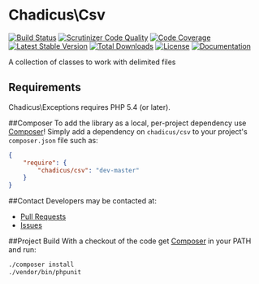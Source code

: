 # Chadicus\Csv
[![Build Status](http://img.shields.io/travis/chadicus/csv-php.svg?style=flat)](https://travis-ci.org/chadicus/csv-php)
[![Scrutinizer Code Quality](http://img.shields.io/scrutinizer/g/chadicus/csv-php.svg?style=flat)](https://scrutinizer-ci.com/g/chadicus/csv-php/)
[![Code Coverage](http://img.shields.io/coveralls/chadicus/csv-php.svg?style=flat)](https://coveralls.io/r/chadicus/csv-php)
[![Latest Stable Version](http://img.shields.io/packagist/v/chadicus/csv.svg?style=flat)](https://packagist.org/packages/chadicus/csv)
[![Total Downloads](http://img.shields.io/packagist/dt/chadicus/csv.svg?style=flat)](https://packagist.org/packages/chadicus/csv)
[![License](http://img.shields.io/packagist/l/chadicus/csv.svg?style=flat)](https://packagist.org/packages/chadicus/csv)
[![Documentation](https://img.shields.io/badge/reference-phpdoc-blue.svg?style=flat)](http://chadicus.github.io/csv-php)



A collection of classes to work with delimited files

## Requirements

Chadicus\Exceptions requires PHP 5.4 (or later).

##Composer
To add the library as a local, per-project dependency use [Composer](http://getcomposer.org)! Simply add a dependency on
`chadicus/csv` to your project's `composer.json` file such as:

```json
{
    "require": {
        "chadicus/csv": "dev-master"
    }
}
```

##Contact
Developers may be contacted at:

 * [Pull Requests](https://github.com/chadicus/csv-php/pulls)
 * [Issues](https://github.com/chadicus/csv-php/issues)

##Project Build
With a checkout of the code get [Composer](http://getcomposer.org) in your PATH and run:

```sh
./composer install
./vendor/bin/phpunit
```
